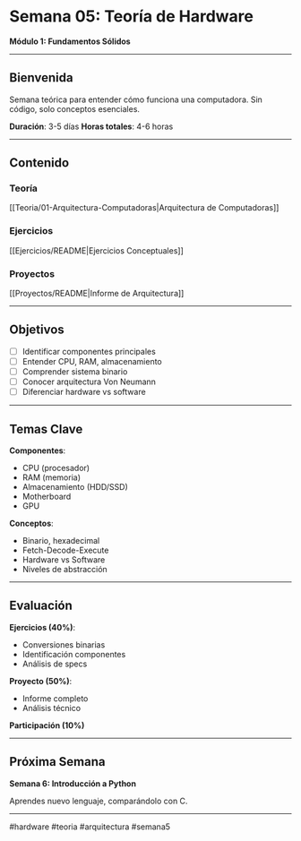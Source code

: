 # Semana 05: Teoría de Hardware

**Módulo 1: Fundamentos Sólidos**

---

## Bienvenida

Semana teórica para entender cómo funciona una computadora. Sin código, solo conceptos esenciales.

**Duración**: 3-5 días
**Horas totales**: 4-6 horas

---

## Contenido

### Teoría
[[Teoria/01-Arquitectura-Computadoras|Arquitectura de Computadoras]]

### Ejercicios
[[Ejercicios/README|Ejercicios Conceptuales]]

### Proyectos
[[Proyectos/README|Informe de Arquitectura]]

---

## Objetivos

- [ ] Identificar componentes principales
- [ ] Entender CPU, RAM, almacenamiento
- [ ] Comprender sistema binario
- [ ] Conocer arquitectura Von Neumann
- [ ] Diferenciar hardware vs software

---

## Temas Clave

**Componentes**:
- CPU (procesador)
- RAM (memoria)
- Almacenamiento (HDD/SSD)
- Motherboard
- GPU

**Conceptos**:
- Binario, hexadecimal
- Fetch-Decode-Execute
- Hardware vs Software
- Niveles de abstracción

---

## Evaluación

**Ejercicios (40%)**:
- Conversiones binarias
- Identificación componentes
- Análisis de specs

**Proyecto (50%)**:
- Informe completo
- Análisis técnico

**Participación (10%)**

---

## Próxima Semana

**Semana 6: Introducción a Python**

Aprendes nuevo lenguaje, comparándolo con C.

---

#hardware #teoria #arquitectura #semana5

